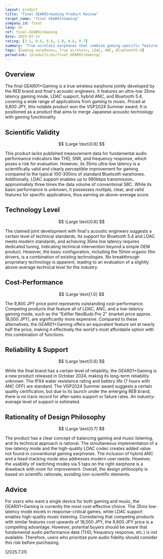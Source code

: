 ```yaml
---
layout: product
title: "final GEAR01+Gaming Product Review"
target_name: "final GEAR01+Gaming"
company_id: final
lang: en
ref: final-GEAR01+Gaming
date: 2025-07-31
rating: [3.5, 0.6, 0.6, 1.0, 0.6, 0.7]
summary: "True wireless earphones that combine gaming-specific features with LDAC compatibility. Features 35ms low latency mode and hybrid ANC, achieving superior cost-performance compared to competing products with equivalent functions."
tags: [Gaming earphones, True wireless, LDAC, ANC, Bluetooth5.4]
permalink: /products/en/final-GEAR01+Gaming/
---
```


## Overview

The final GEAR01+Gaming is a true wireless earphone jointly developed by the REB brand and final's acoustic engineers. It features an ultra-low 35ms latency gaming mode, LDAC support, hybrid ANC, and Bluetooth 5.4, covering a wide range of applications from gaming to music. Priced at 9,800 JPY, this notable product won the VGP2024 Summer award. It is positioned as a product that aims to merge Japanese acoustic technology with gaming functionality.

## Scientific Validity

$$ \Large \text{0.6} $$

This product lacks published measurement data for fundamental audio performance indicators like THD, SNR, and frequency response, which poses a risk for evaluation. However, its 35ms ultra-low latency is a scientifically valid and clearly perceptible improvement for gaming compared to the typical 100-300ms of standard Bluetooth earphones. Additionally, LDAC support enables up to 990kbps transmission, approximately three times the data volume of conventional SBC. While its basic performance is unknown, it possesses multiple, clear, and valid features for specific applications, thus earning an above-average score.

## Technology Level

$$ \Large \text{0.6} $$

The claimed joint development with final's acoustic engineers suggests a certain level of technical standards. Its support for Bluetooth 5.4 and LDAC meets modern standards, and achieving 35ms low latency requires dedicated tuning, indicating technical intervention beyond a simple OEM product. However, the basic configuration, including the 10mm organic film drivers, is a combination of existing technologies. No breakthrough proprietary technology is apparent, leading to an evaluation of a slightly above-average technical level for the industry.

## Cost-Performance

$$ \Large \text{1.0} $$

The 9,800 JPY price point represents outstanding cost-performance. Competing products that feature all of LDAC, ANC, and a low-latency gaming mode, such as the "Edifier NeoBuds Pro 2" (market price approx. 18,000 JPY), are significantly more expensive. Compared to these alternatives, the GEAR01+Gaming offers an equivalent feature set at nearly half the price, making it effectively the world's most affordable option with this combination of functions.

## Reliability & Support

$$ \Large \text{0.6} $$

While the final brand has a certain level of reliability, the GEAR01+Gaming is a new product released in October 2024, making its long-term reliability unknown. The IPX4 water resistance rating and battery life (7 hours with ANC OFF) are standard. The VGP2024 Summer award suggests a certain quality certification, but due to its launch under the emerging REB brand, there is no track record for after-sales support or failure rates. An industry-average level of support is estimated.

## Rationality of Design Philosophy

$$ \Large \text{0.7} $$

The product has a clear concept of balancing gaming and music listening, and its technical approach is rational. The simultaneous implementation of a low-latency mode and the high-quality LDAC codec creates added value not found in conventional gaming earphones. The inclusion of hybrid ANC and a head-tracking mode also addresses modern user needs. However, the usability of switching modes via 5 taps on the right earphone is a drawback with room for improvement. Overall, the design philosophy is based on scientific rationale, avoiding non-scientific elements.

## Advice

For users who want a single device for both gaming and music, the GEAR01+Gaming is currently the most cost-effective choice. The 35ms low-latency mode excels in response-critical games, while LDAC support enables high-quality music listening. Considering that competing products with similar features cost upwards of 18,000 JPY, the 9,800 JPY price is a compelling advantage. However, potential buyers should be aware that fundamental audio performance data (THD, frequency response, etc.) is not available. Therefore, users who prioritize pure audio fidelity should consider this risk before purchasing.

(2025.7.31)
